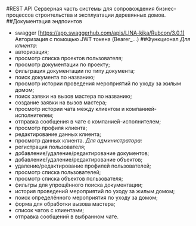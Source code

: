 #REST API
Серверная часть системы для сопровождения бизнес-процессов строительства и эксплуатации деревянных домов.
##Документация эндпоинтов
- swagger [https://app.swaggerhub.com/apis/LINA-kika/Rubcon/3.0.1]
Авторизация с помощью JWT токена (Bearer_...)
##Функционал
*Для клиента:*
- авторизация;
- просмотр списка проектов пользователя;
- просмотр документации по проекту;
- фильтрация документации по типу документа;
- поиск документа по названию;
- просмотр истории проведения мероприятий по уходу за жилым домом;
- поиск заявки на вызов мастера по названию;
- создание заявки на вызов мастера;
- просмотр истории чата между клиентом и компанией-исполнителем;
- отправка сообщения в чате с компанией-исполнителем;
- просмотр профиля клиента;
- редактирование данных клиента;
- просмотр данных клиента.
*Для администратора:*
- регистрация пользователя;
- добавление/удаление/редактирование документов;
- добавление/удаление/редактирование объектов;
- удаление/редактирование профилей пользователей;
- просмотр списка пользователей;
- просмотр списка объектов пользователя;
- фильтры для упрощённого поиска документации;
- история проведений мероприятий по уходу за жилым домом;
- поиск определённого мероприятия по уходу за домом;
- форма для обработки вызова мастера;
- список чатов с клиентами;
- отправка сообщений в выбранном чате.

